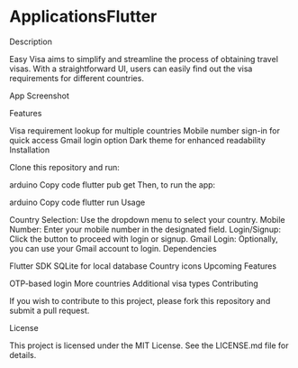 # ApplicationsFlutter
Description

Easy Visa aims to simplify and streamline the process of obtaining travel visas. With a straightforward UI, users can easily find out the visa requirements for different countries.

App Screenshot

Features

Visa requirement lookup for multiple countries
Mobile number sign-in for quick access
Gmail login option
Dark theme for enhanced readability
Installation

Clone this repository and run:

arduino
Copy code
flutter pub get
Then, to run the app:

arduino
Copy code
flutter run
Usage

Country Selection: Use the dropdown menu to select your country.
Mobile Number: Enter your mobile number in the designated field.
Login/Signup: Click the button to proceed with login or signup.
Gmail Login: Optionally, you can use your Gmail account to login.
Dependencies

Flutter SDK
SQLite for local database
Country icons
Upcoming Features

OTP-based login
More countries
Additional visa types
Contributing

If you wish to contribute to this project, please fork this repository and submit a pull request.

License

This project is licensed under the MIT License. See the LICENSE.md file for details.

